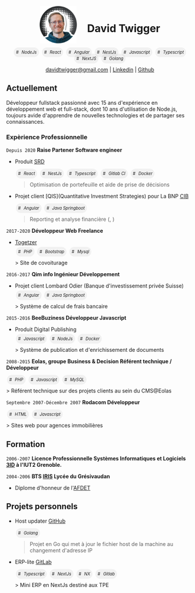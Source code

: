 <style>
    .pill {
        background-color: rgba(27,31,35,0.05);
        padding: 6px;
        border-radius: 20px;
        margin: 10px 2px;
        font-size: 0.8em;
        font-style: italic;
    }
    .pill:before {
        content: "#";
        margin-right: 8px;
    }
    .pill:after:not(last-child) {
        content: "|";
        margin-left: 8px;
    }
</style>
<div style="display: flex; flex-direction: row; align-items: center; justify-content: center;">
    <img src="./media/profile-pic.png" alt="David Twigger" width="100px">
    <h1 style="margin-left: 1em;">David Twigger</h1>
    </div>
<div style="text-align: center; margin: 1em 0; ">
    <span class="pill">NodeJs</span>
    <span class="pill">React</span>
    <span class="pill">Angular</span>
    <span class="pill">NestJs</span>
    <span class="pill">Javascript</span>
    <span class="pill">Typescript</span>
    <span class="pill">NextJS</span>
    <span class="pill">Golang</span>
</div>

<div style="text-align: center">
<a href="isaac@applesdofall.org">davidtwigger@gmail.com</a>
| <a href="https://www.linkedin.com/in/david-twigger/">Linkedin</a>
| <a href="https://github.com/twiggotronix">Github</a>
</div>

## Actuellement

Développeur fullstack passionné avec 15 ans d'expérience en développement web et full-stack, dont 10 ans d'utilisation de Node.js, toujours avide d'apprendre de nouvelles technologies et de partager ses connaissances.

### Expèrience Professionnelle

`Depuis 2020`
**Raise Partener Software engineer**

- Produit [SRD](## "Smart Risk Decisions")
  <div style="margin: 0.5em 0 1em 0;">
  <span class="pill">React</span>
  <span class="pill">NestJs</span>
  <span class="pill">Typescript</span>
  <span class="pill">Gitlab CI</span>
  <span class="pill">Docker</span>
  </div>

  > Optimisation de portefeuille et aide de prise de décisions

- Projet client [QIS](Quantitative Investment Strategies) pour La BNP [CIB](## "Corporate Investment Banking")
  <div style="margin: 0.5em 0 1em 0;">
  <span class="pill">Angular</span>
  <span class="pill">Java Springboot</span>
  </div>

  > Reporting et analyse financière (, )

`2017-2020`
**Développeur Web Freelance**

- [Togetzer](https://togetzer.com/)
  <div style="margin: 0.5em 0 1em 0;">
  <span class="pill">PHP</span>
  <span class="pill">Bootstrap</span>
  <span class="pill">Mysql</span>
  </div>
  > Site de covoiturage

`2016-2017`
**Qim info Ingénieur Développement**

- Projet client Lombard Odier (Banque d'investissement privée Suisse)
  <div style="margin: 0.5em 0 1em 0;">
  <span class="pill">Angular</span>
  <span class="pill">Java Springboot</span>
  </div>
  > Système de calcul de frais bancaire

`2015-2016`
**BeeBuziness Développeur Javascript**

- Produit Digital Publishing
  <div style="margin: 0.5em 0 1em 0;">
  <span class="pill">Javascript</span>
  <span class="pill">NodeJs</span>
  <span class="pill">Docker</span>
  </div>
  > Système de publication et d'enrichissement de documents

`2008-2015`
**Eolas, groupe Business & Decision Référent technique / Développeur**

  <div style="margin: 0.5em 0 1em 0;">
  <span class="pill">PHP</span>
  <span class="pill">Javascript</span>
  <span class="pill">MySQL</span>
  </div>
> Référent technique sur des projets clients au sein du CMS@Eolas

`Septembre 2007-Décembre 2007`
**Rodacom Développeur**

  <div style="margin: 0.5em 0 1em 0;">
  <span class="pill">HTML</span>
  <span class="pill">Javascript</span>
  </div>
> Sites web pour agences immobilières

## Formation

`2006-2007`
**Licence Professionnelle Systèmes Informatiques et Logiciels [3ID](## "Informatique, Internet, Image et Documents") à l'IUT2 Grenoble.**

`2004-2006`
**BTS [IRIS](## "Informatique & Réseau pour L'industrie et les Services") Lycée du Grésivaudan**

- Diplome d'honneur de l'[AFDET](## "Association Française pour le Développement de l’Enseignement Technique")

## Projets personnels

- Host updater [GitHub](https://github.com/twiggotronix/host-updater)
  <div style="margin: 0.5em 0 1em 0; ">
  <span class="pill">Golang</span>
  </div>

  > Projet en Go qui met à jour le fichier host de la machine au changement d'adresse IP

- ERP-lite [GitLab](https://github.com/twiggotronix/erp-lite)
  <div style="margin: 0.5em 0 1em 0; ">
  <span class="pill">Typescript</span>
  <span class="pill">NextJs</span>
  <span class="pill">NX</span>
  <span class="pill">Gitlab</span>
  </div>
  > Mini ERP en NextJs destiné aux TPE
